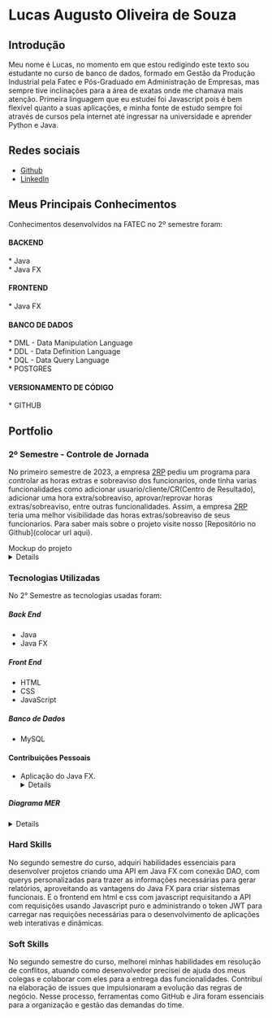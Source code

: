 # Lucas Augusto Oliveira de Souza

## Introdução
Meu nome é Lucas, no momento em que estou redigindo este texto sou estudante no curso de banco de dados, formado em Gestão da Produção Industrial pela Fatec e Pós-Graduado em Administração de Empresas, mas sempre tive inclinações para a área de exatas onde me chamava mais atenção. Primeira linguagem que eu estudei foi Javascript pois é bem flexível quanto a suas aplicações, e minha fonte de estudo sempre foi através de cursos pela internet até ingressar na universidade e aprender Python e Java. 

## Redes sociais
* [Github](https://github.com/LucasOliveira321)
* [LinkedIn](https://www.linkedin.com/in/lucas-augusto-oliveira/)

## Meus Principais Conhecimentos
Conhecimentos desenvolvidos na FATEC no 2º semestre foram:
<h4>BACKEND</h4>
* Java </br>
* Java FX </br>
<h4>FRONTEND</h4>
* Java FX </br>
<h4>BANCO DE DADOS</h4>
* DML - Data Manipulation Language </br>
* DDL - Data Definition Language </br>
* DQL - Data Query Language  </br>
* POSTGRES</br>
<h4>VERSIONAMENTO DE CÓDIGO</h4>
* GITHUB </br>

## Portfolio
### 2º Semestre - Controle de Jornada
No primeiro semestre de 2023, a empresa [2RP](https://2rpnet.com.br/) pediu um programa para controlar as horas extras e sobreaviso dos funcionarios, onde tinha varias funcionalidades como adicionar usuario/cliente/CR(Centro de Resultado), adicionar uma hora extra/sobreaviso, aprovar/reprovar horas extras/sobreaviso, entre outras funcionalidades. Assim, a empresa [2RP](https://2rpnet.com.br/) teria uma melhor visibilidade das horas extras/sobreaviso de seus funcionarios. Para saber mais sobre o projeto visite nosso [Repositório no Github](colocar url aqui).

<div> Mockup do projeto </div>
<details>
 
 ![2023-10-03-22-48-40](https://github.com/dragonfatec/Projeto-web/assets/94874696/78bfbdb7-6a59-4ebf-8093-bcbd70001a35)

</details>

### Tecnologias Utilizadas
No 2° Semestre as tecnologias usadas foram: 
##### **Back End**
  * Java
  * Java FX
##### **Front End** 
  * HTML
  * CSS
  * JavaScript
##### **Banco de Dados** 
  * MySQL
  
#### Contribuições Pessoais
* Aplicação do Java FX. <details> Durante o segundo semestre da faculdade, desenvolvi com meu grupo uma Aplicação Desktop em , onde tive que aprender a utilizar o framework e suas dependencias, querys no banco de dados. </details>

##### Diagrama MER 
<details>

![image](https://github.com/dragonfatec/Projeto-web/assets/107444159/63630370-4875-4d81-932c-e9126994a1b0)

</details>

### Hard Skills
No segundo semestre do curso, adquiri habilidades essenciais para desenvolver projetos criando uma API em Java FX com conexão DAO, com querys personalizadas para trazer as informações 
necessárias para gerar relatórios, 
aproveitando as vantagens do Java FX para criar sistemas funcionais. E o frontend em html e css com javascript requisitando a API com requisições usando Javascript puro e administrando o token JWT para
carregar nas requições necessárias para o desenvolvimento de aplicações web interativas e dinâmicas.

### Soft Skills
No segundo semestre do curso, melhorei minhas habilidades em resolução de conflitos, atuando como desenvolvedor precisei de ajuda dos meus colegas e colaborar com eles para a entrega das funcionalidades. Contribuí na elaboração de 
issues que impulsionaram a evolução das regras de negócio. Nesse processo, ferramentas como GitHub e Jira foram 
essenciais para a organização e gestão das demandas do time.